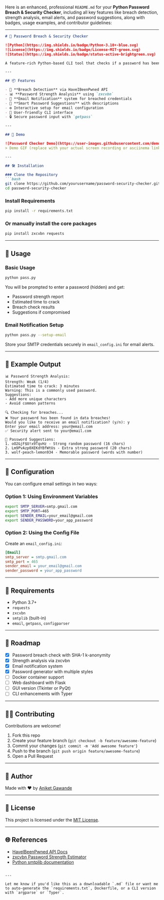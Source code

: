 Here is an enhanced, professional `README.md` for your **Python Password Breach & Security Checker**, including all key features like breach detection, strength analysis, email alerts, and password suggestions, along with badges, usage examples, and contributor guidelines:

---

````markdown
# 🔐 Password Breach & Security Checker

![Python](https://img.shields.io/badge/Python-3.10+-blue.svg)
![License](https://img.shields.io/badge/License-MIT-green.svg)
![Status](https://img.shields.io/badge/status-active-brightgreen.svg)

A feature-rich Python-based CLI tool that checks if a password has been compromised in data breaches using the [HaveIBeenPwned API](https://haveibeenpwned.com/API/v3), analyzes password strength using `zxcvbn`, sends email alerts, and provides secure password suggestions.

---

## 📦 Features

- 🔐 **Breach Detection** via HaveIBeenPwned API
- 📊 **Password Strength Analysis** using `zxcvbn`
- 📧 **Email Notification** system for breached credentials
- 🔑 **Smart Password Suggestions** with descriptions
- ⚙️ Interactive setup for email configuration
- 💬 User-friendly CLI interface
- 🔒 Secure password input with `getpass`

---

## 📸 Demo

![Password Checker Demo](https://user-images.githubusercontent.com/demo-placeholder.gif)
> Demo GIF (replace with your actual screen recording or asciinema link)

---

## 🛠️ Installation

### Clone the Repository
```bash
git clone https://github.com/yourusername/password-security-checker.git
cd password-security-checker
````

### Install Requirements

```bash
pip install -r requirements.txt
```

### Or manually install the core packages

```bash
pip install zxcvbn requests
```

---

## 🚀 Usage

### Basic Usage

```bash
python pass.py
```

You will be prompted to enter a password (hidden) and get:

* Password strength report
* Estimated time to crack
* Breach check results
* Suggestions if compromised

### Email Notification Setup

```bash
python pass.py --setup-email
```

Store your SMTP credentials securely in `email_config.ini` for email alerts.

---

## 🧪 Example Output

```
📊 Password Strength Analysis:
Strength: Weak (1/4)
Estimated time to crack: 3 minutes
Warning: This is a commonly used password.
Suggestions:
- Add more unique characters
- Avoid common patterns

🔍 Checking for breaches...
❌ Your password has been found in data breaches!
Would you like to receive an email notification? (y/n): y
Enter your email address: your@email.com
✅ Security alert sent to your@email.com

🔐 Password Suggestions:
1. oO2&jF$U!x9TqvHz - Strong random password (16 chars)
2. Lm9PvAzp0XEKdYBfWtUs - Extra strong password (20 chars)
3. wolf-peach-lemon934 - Memorable password (words with number)
```

---

## 🔧 Configuration

You can configure email settings in two ways:

### Option 1: Using Environment Variables

```bash
export SMTP_SERVER=smtp.gmail.com
export SMTP_PORT=465
export SENDER_EMAIL=your_email@gmail.com
export SENDER_PASSWORD=your_app_password
```

### Option 2: Using the Config File

Create an `email_config.ini`:

```ini
[Email]
smtp_server = smtp.gmail.com
smtp_port = 465
sender_email = your_email@gmail.com
sender_password = your_app_password
```

---

## 📄 Requirements

* Python 3.7+
* `requests`
* `zxcvbn`
* `smtplib` (built-in)
* `email`, `getpass`, `configparser`

---

## 📌 Roadmap

* [x] Password breach check with SHA-1 k-anonymity
* [x] Strength analysis via zxcvbn
* [x] Email notification system
* [x] Password generator with multiple styles
* [ ] Docker container support
* [ ] Web dashboard with Flask
* [ ] GUI version (Tkinter or PyQt)
* [ ] CLI enhancements with Typer

---

## 🙋‍♂️ Contributing

Contributions are welcome!

1. Fork this repo
2. Create your feature branch (`git checkout -b feature/awesome-feature`)
3. Commit your changes (`git commit -m 'Add awesome feature'`)
4. Push to the branch (`git push origin feature/awesome-feature`)
5. Open a Pull Request

---

## 🧑 Author

Made with ❤️ by [Aniket Gawande](https://github.com/Aniketgawande1)

---

## 📃 License

This project is licensed under the [MIT License](https://opensource.org/licenses/MIT).

---

## 🌐 References

* [HaveIBeenPwned API Docs](https://haveibeenpwned.com/API/v3)
* [zxcvbn Password Strength Estimator](https://github.com/dropbox/zxcvbn)
* [Python smtplib documentation](https://docs.python.org/3/library/smtplib.html)

```

---

Let me know if you'd like this as a downloadable `.md` file or want me to auto-generate the `requirements.txt`, Dockerfile, or a CLI version with `argparse` or `Typer`.
```
